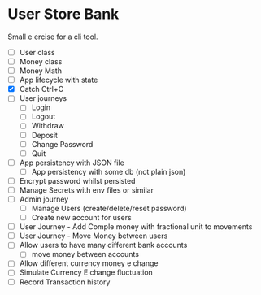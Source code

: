 # User Store Bank

Small e ercise for a cli tool.

- [ ] User class
- [ ] Money class
- [ ] Money Math
- [ ] App lifecycle with state
- [x] Catch Ctrl+C
- [ ] User journeys
    - [ ] Login
    - [ ] Logout
    - [ ] Withdraw
    - [ ] Deposit
    - [ ] Change Password
    - [ ] Quit
- [ ] App persistency with JSON file
    - [ ] App persistency with some db (not plain json)
- [ ] Encrypt password whilst persisted
- [ ] Manage Secrets with env files or similar
- [ ] Admin journey
    - [ ] Manage Users (create/delete/reset password)
    - [ ] Create new account for users
- [ ] User Journey - Add Comple  money with fractional unit to movements
- [ ] User Journey - Move Money between users
- [ ] Allow users to have many different bank accounts
    - [ ] move money between accounts
- [ ] Allow different currency money e change
- [ ] Simulate Currency E change fluctuation
- [ ] Record Transaction history